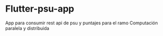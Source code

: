 # Flutter-psu-app
App para consumir rest api de psu y puntajes para el ramo Computación paralela y distribuida
